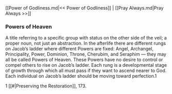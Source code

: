 [[Power of Godliness.md|<< Power of Godliness]]  |  [[Pray Always.md|Pray Always >>]]

### Powers of Heaven
A title referring to a specific group with status on the other side of the veil; a proper noun, not just an abstraction. In the afterlife there are different rungs on Jacob’s ladder where different Powers are fixed: Angel, Archangel, Principality, Power, Dominion, Throne, Cherubim, and Seraphim — they may all be called Powers of Heaven. These Powers have no desire to control or compel others to rise on Jacob’s ladder. Each rung is a developmental stage of growth through which all must pass if they want to ascend nearer to God. Each individual on Jacob’s ladder should be moving toward perfection.1



1
[[#|Preserving the Restoration]], 173.